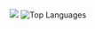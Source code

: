 <!-- GitHub Stat Cards -->
<div align="center">
  <img src ="https://github-readme-stats.vercel.app/api?username=tfkcodes&show_icons=true&count_private=true&include_all_commits=true&hide_border=true&hide=issues,contribs">

  <img src="https://github-readme-stats.vercel.app/api/top-langs/?username=tfkcodes&layout=compact&theme=dark" alt="Top Languages" />
</div>

